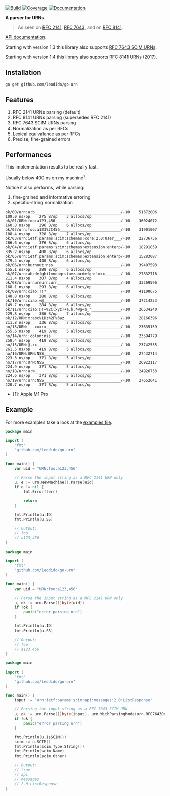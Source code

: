 [![Build](https://img.shields.io/circleci/build/github/leodido/go-urn?style=for-the-badge)](https://app.circleci.com/pipelines/github/leodido/go-urn) [![Coverage](https://img.shields.io/codecov/c/github/leodido/go-urn.svg?style=for-the-badge)](https://codecov.io/gh/leodido/go-urn) [![Documentation](https://img.shields.io/badge/godoc-reference-blue.svg?style=for-the-badge)](https://godoc.org/github.com/leodido/go-urn)

**A parser for URNs**.

> As seen on [RFC 2141](https://datatracker.ietf.org/doc/html/rfc2141), [RFC 7643](https://datatracker.ietf.org/doc/html/rfc7643#section-10), and on [RFC 8141](https://datatracker.ietf.org/doc/html/rfc8141).

[API documentation](https://godoc.org/github.com/leodido/go-urn).

Starting with version 1.3 this library also supports [RFC 7643 SCIM URNs](https://datatracker.ietf.org/doc/html/rfc7643#section-10).

Starting with version 1.4 this library also supports [RFC 8141 URNs (2017)](https://datatracker.ietf.org/doc/html/rfc8141).

## Installation

```
go get github.com/leodido/go-urn
```

## Features

1. RFC 2141 URNs parsing (default)
2. RFC 8141 URNs parsing (supersedes RFC 2141)
3. RFC 7643 SCIM URNs parsing
4. Normalization as per RFCs
5. Lexical equivalence as per RFCs
6. Precise, fine-grained errors

## Performances

This implementation results to be really fast.

Usually below 400 ns on my machine<sup>[1](#mymachine)</sup>.

Notice it also performs, while parsing:

1. fine-grained and informative erroring
2. specific-string normalization

```
ok/00/urn:a:b______________________________________/-10    51372006    109.0 ns/op    275 B/op    3 allocs/op
ok/01/URN:foo:a123,456_____________________________/-10    36024072    160.8 ns/op    296 B/op    6 allocs/op
ok/02/urn:foo:a123%2C456___________________________/-10    31901007    188.4 ns/op    320 B/op    7 allocs/op
ok/03/urn:ietf:params:scim:schemas:core:2.0:User___/-10    22736756    266.6 ns/op    376 B/op    6 allocs/op
ok/04/urn:ietf:params:scim:schemas:extension:enterp/-10    18291859    335.2 ns/op    408 B/op    6 allocs/op
ok/05/urn:ietf:params:scim:schemas:extension:enterp/-10    15283087    379.4 ns/op    440 B/op    6 allocs/op
ok/06/urn:burnout:nss______________________________/-10    39407593    155.1 ns/op    288 B/op    6 allocs/op
ok/07/urn:abcdefghilmnopqrstuvzabcdefghilm:x_______/-10    27832718    211.4 ns/op    307 B/op    4 allocs/op
ok/08/urn:urnurnurn:urn____________________________/-10    33269596    168.1 ns/op    293 B/op    6 allocs/op
ok/09/urn:ciao:!!*_________________________________/-10    41100675    148.8 ns/op    288 B/op    6 allocs/op
ok/10/urn:ciao:=@__________________________________/-10    37214253    149.7 ns/op    284 B/op    6 allocs/op
ok/11/urn:ciao:@!=%2C(xyz)+a,b.*@g=$_'_____________/-10    26534240    229.8 ns/op    336 B/op    7 allocs/op
ok/12/URN:x:abc%1Dz%2F%3az_________________________/-10    28166396    211.8 ns/op    336 B/op    7 allocs/op
no/13/URN:---xxx:x_________________________________/-10    23635159    255.6 ns/op    419 B/op    5 allocs/op
no/14/urn::colon:nss_______________________________/-10    23594779    258.4 ns/op    419 B/op    5 allocs/op
no/15/URN:@,:x_____________________________________/-10    23742535    261.5 ns/op    419 B/op    5 allocs/op
no/16/URN:URN:NSS__________________________________/-10    27432714    223.3 ns/op    371 B/op    5 allocs/op
no/17/urn:UrN:NSS__________________________________/-10    26922117    224.9 ns/op    371 B/op    5 allocs/op
no/18/urn:a:%______________________________________/-10    24926733    224.6 ns/op    371 B/op    5 allocs/op
no/19/urn:urn:NSS__________________________________/-10    27652641    220.7 ns/op    371 B/op    5 allocs/op
```

* <a name="mymachine">[1]</a>: Apple M1 Pro


## Example

For more examples take a look at the [examples file](examples_test.go).


```go
package main

import (
	"fmt"
	"github.com/leodido/go-urn"
)

func main() {
	var uid = "URN:foo:a123,456"

    // Parse the input string as a RFC 2141 URN only
	u, e := urn.NewMachine().Parse(uid)
	if e != nil {
		fmt.Errorf(err)

		return
	}

	fmt.Println(u.ID)
	fmt.Println(u.SS)

	// Output:
	// foo
	// a123,456
}
```

```go
package main

import (
	"fmt"
	"github.com/leodido/go-urn"
)

func main() {
	var uid = "URN:foo:a123,456"

    // Parse the input string as a RFC 2141 URN only
	u, ok := urn.Parse([]byte(uid))
	if !ok {
		panic("error parsing urn")
	}

	fmt.Println(u.ID)
	fmt.Println(u.SS)

	// Output:
	// foo
	// a123,456
}
```

```go
package main

import (
	"fmt"
	"github.com/leodido/go-urn"
)

func main() {
	input := "urn:ietf:params:scim:api:messages:2.0:ListResponse"

	// Parsing the input string as a RFC 7643 SCIM URN
	u, ok := urn.Parse([]byte(input), urn.WithParsingMode(urn.RFC7643Only))
	if !ok {
		panic("error parsing urn")
	}

	fmt.Println(u.IsSCIM())
	scim := u.SCIM()
	fmt.Println(scim.Type.String())
	fmt.Println(scim.Name)
	fmt.Println(scim.Other)

	// Output:
	// true
	// api
	// messages
	// 2.0:ListResponse
}
```